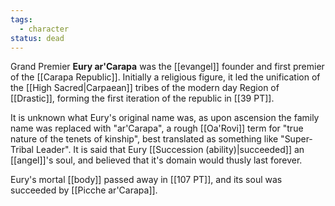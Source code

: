 ```yaml
---
tags:
  - character
status: dead
---
```


Grand Premier **Eury ar'Carapa** was the [[evangel]] founder and first premier of the [[Carapa Republic]]. Initially a religious figure, it led the unification of the [[High Sacred|Carpaean]] tribes of the modern day Region of [[Drastic]], forming the first iteration of the republic in [[39 PT]].

It is unknown what Eury's original name was, as upon ascension the family name was replaced with "ar'Carapa", a rough [[Oa'Rovi]] term for "true nature of the tenets of kinship", best translated as something like "Super-Tribal Leader". It is said that Eury [[Succession (ability)|succeeded]] an [[angel]]'s soul, and believed that it's domain would thusly last forever.

Eury's mortal [[body]] passed away in [[107 PT]], and its soul was succeeded by [[Picche ar'Carapa]].